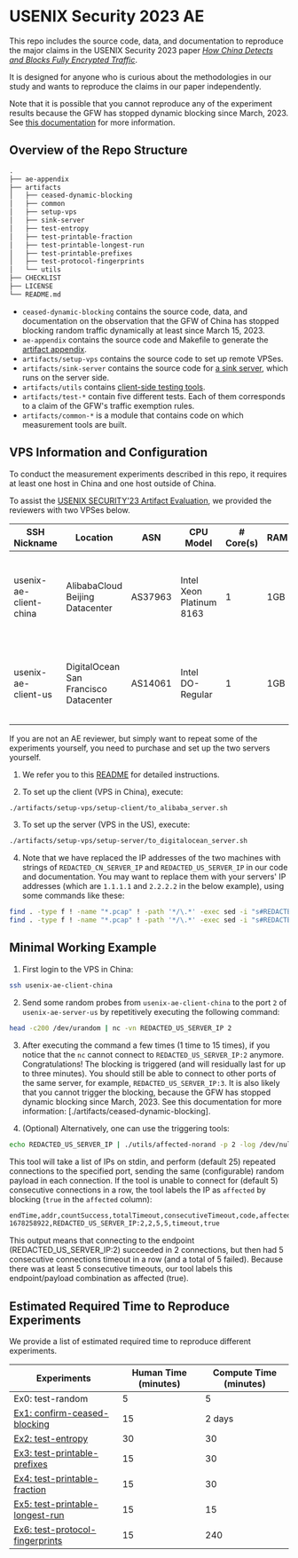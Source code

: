 # USENIX Security 2023 AE

This repo includes the source code, data, and documentation to reproduce the major claims in the USENIX Security 2023 paper [*How China Detects and Blocks Fully Encrypted Traffic*](https://www.usenix.org/system/files/sec23fall-prepub-234-wu-mingshi.pdf). 

It is designed for anyone who is curious about the methodologies in our study and wants to reproduce the claims in our paper independently.

Note that it is possible that you cannot reproduce any of the experiment results because the GFW has stopped dynamic blocking since March, 2023. See [this documentation](./artifacts/ceased-dynamic-blocking) for more information.


## Overview of the Repo Structure

```txt
.
├── ae-appendix
├── artifacts
│   ├── ceased-dynamic-blocking
│   ├── common
│   ├── setup-vps
│   ├── sink-server
│   ├── test-entropy
│   ├── test-printable-fraction
│   ├── test-printable-longest-run
│   ├── test-printable-prefixes
│   ├── test-protocol-fingerprints
│   └── utils
├── CHECKLIST
├── LICENSE
└── README.md
```

* `ceased-dynamic-blocking` contains the source code, data, and documentation on the observation that the GFW of China has stopped blocking random traffic dynamically at least since March 15, 2023.
* `ae-appendix` contains the source code and Makefile to generate the [artifact appendix](./ae-appendix/usenix23.pdf).
* `artifacts/setup-vps` contains the source code to set up remote VPSes.
* `artifacts/sink-server` contains the source code for [a sink server](./artifacts/sink-server/), which runs on the server side.
* `artifacts/utils` contains [client-side testing tools](./artifacts/utils/).
* `artifacts/test-*` contain five different tests. Each of them corresponds to a claim of the GFW's traffic exemption rules.
* `artifacts/common-*` is a module that contains code on which measurement tools are built.

## VPS Information and Configuration

To conduct the measurement experiments described in this repo, it requires at least one host in China and one host outside of China.

To assist the [USENIX SECURITY'23 Artifact Evaluation](https://secartifacts.github.io/usenixsec2023/), we provided the reviewers with two VPSes below. 

| SSH Nickname                              | Location                              | ASN     | CPU Model                | # Core(s) | RAM  | OS                                                      |
|---------------------------------------|---------------------------------------|---------|--------------------------|-----------|------|---------------------------------------------------------|
| usenix-ae-client-china      | AlibabaCloud Beijing Datacenter       | AS37963 | Intel Xeon Platinum 8163 | 1         | 1GB  | Ubuntu 22.04.2 LTS (GNU/Linux 5.15.0-56-generic x86_64)   |
| usenix-ae-client-us | DigitalOcean San Francisco Datacenter | AS14061 | Intel DO-Regular         | 1         | 1GB  | Ubuntu 20.04.3 LTS (GNU/Linux 5.4.0-88-generic x86_64) |

If you are not an AE reviewer, but simply want to repeat some of the experiments yourself, you need to purchase and set up the two servers yourself. 

1. We refer you to this [README](./artifacts/setup-vps/README.md) for detailed instructions.

2. To set up the client (VPS in China), execute:

```sh
./artifacts/setup-vps/setup-client/to_alibaba_server.sh
```

3. To set up the server (VPS in the US), execute:

```sh
./artifacts/setup-vps/setup-server/to_digitalocean_server.sh
```

4. Note that we have replaced the IP addresses of the two machines with strings of `REDACTED_CN_SERVER_IP` and `REDACTED_US_SERVER_IP` in our code and documentation. You may want to replace them with your servers' IP addresses (which are `1.1.1.1` and `2.2.2.2` in the below example), using some commands like these:

```sh
find . -type f ! -name "*.pcap" ! -path '*/\.*' -exec sed -i "s#REDACTED_US_SERVER_IP#1.1.1.1#g" {} \;
find . -type f ! -name "*.pcap" ! -path '*/\.*' -exec sed -i "s#REDACTED_CN_SERVER_IP#2.2.2.2#g" {} \;
```

## Minimal Working Example

1. First login to the VPS in China:

```sh
ssh usenix-ae-client-china
```

2. Send some random probes from `usenix-ae-client-china` to the port `2` of `usenix-ae-server-us` by repetitively executing the following command:

```sh
head -c200 /dev/urandom | nc -vn REDACTED_US_SERVER_IP 2
```

3. After executing the command a few times (1 time to 15 times), if you notice that the `nc` cannot connect to `REDACTED_US_SERVER_IP:2` anymore. Congratulations! The blocking is triggered (and will residually last for up to three minutes).
You should still be able to connect to other ports of the same server, for example, `REDACTED_US_SERVER_IP:3`. It is also likely that you cannot trigger the blocking, because the GFW has stopped dynamic blocking since March, 2023. See this documentation for more information: [./artifacts/ceased-dynamic-blocking].

4. (Optional) Alternatively, one can use the triggering tools:

```sh
echo REDACTED_US_SERVER_IP | ./utils/affected-norand -p 2 -log /dev/null
```

This tool will take a list of IPs on stdin, and perform (default 25) repeated connections to
the specified port, sending the
same (configurable) random payload in each connection. If the tool is unable to connect for
(default 5) consecutive connections in a row, the tool labels the IP as `affected` by
blocking (`true` in the `affected` column):

```txt
endTime,addr,countSuccess,totalTimeout,consecutiveTimeout,code,affected
1678258922,REDACTED_US_SERVER_IP:2,2,5,5,timeout,true
```

This output means that connecting to the endpoint (REDACTED_US_SERVER_IP:2)
succeeded in 2 connections, but then
had 5 consecutive connections timeout in a row (and a total of 5 failed).
Because there was at least 5 consecutive timeouts, our tool labels this
endpoint/payload combination as affected (true).

## Estimated Required Time to Reproduce Experiments

We provide a list of estimated required time to reproduce different experiments.

| Experiments                     | Human Time (minutes) | Compute Time (minutes) |
|---------------------------------|------------|--------------|
| Ex0: test-random                |      5      |        5      |
| [Ex1: confirm-ceased-blocking](./artifacts/ceased-dynamic-blocking/)                |      15      |        2 days      |
| [Ex2: test-entropy](./artifacts/test-entropy/)                |      30      |       30       |
| [Ex3: test-printable-prefixes](./artifacts/test-printable-prefixes/)     |    15        |     30         |
| [Ex4: test-printable-fraction](./artifacts/test-printable-fraction/)     |     15       |     30         |
| [Ex5: test-printable-longest-run](./artifacts/test-printable-longest-run/) |     15       |   15           |
| [Ex6: test-protocol-fingerprints](./artifacts/test-protocol-fingerprints/) |      15      |       240       |
